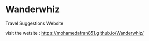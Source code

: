 # Wanderwhiz
Travel Suggestions Website

visit the wetsite :
https://mohamedafran851.github.io/Wanderwhiz/
